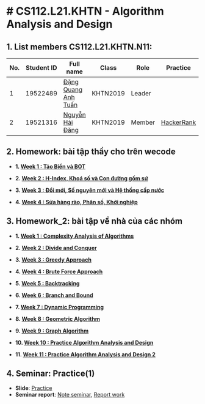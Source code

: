 # # CS112.L21.KHTN - Algorithm Analysis and Design
## 1. List members CS112.L21.KHTN.N11:
| No. | Student ID | Full name | Class | Role | Practice |
| --- | --- | --- | --- | --- | --- |
| 1 | 19522489 | [Đặng Quang Anh Tuấn](https://github.com/danganhtuan3738) | KHTN2019 | Leader |     |
| 2 | 19521316 | [Nguyễn Hải Đăng](https://github.com/bdts1547) | KHTN2019 | Member | [HackerRank](https://www.hackerrank.com/nguyendang1547?hr_r=1) |


## 2. Homework: bài tập thầy cho trên wecode
 - **1. [Week 1 : Tảo Biển và BOT](https://github.com/bdts1547/CS112.L21.KHTN_N11/tree/main/Homework/Week01)**
 
 - **2. [Week 2 : H-Index, Khoá số và Con đường gốm sứ](https://github.com/bdts1547/CS112.L21.KHTN_N11/tree/main/Homework/Week02)**
 
 - **3. [Week 3 : Đổi mới, Số nguyên mới và Hệ thống cấp nước](https://github.com/bdts1547/CS112.L21.KHTN_N11/tree/main/Homework/Week3)**
 
 - **4. [Week 4 : Sửa hàng rào, Phân số, Khởi nghiệp](https://github.com/bdts1547/CS112.L21.KHTN_N11/tree/main/Homework/Week4)**

## 3. Homework_2: bài tập về nhà của các nhóm
 - **1. [Week 1 : Complexity Analysis of Algorithms](https://github.com/bdts1547/CS112.L21.KHTN_N11/tree/main/Homework_2/Week01)**
 
 - **2. [Week 2 : Divide and Conquer](https://github.com/bdts1547/CS112.L21.KHTN_N11/tree/main/Homework_2/Week02)**
 
 - **3. [Week 3 : Greedy Approach](https://github.com/bdts1547/CS112.L21.KHTN_N11/tree/main/Homework_2/Week03)**
 
 - **4. [Week 4 : Brute Force Approach](https://github.com/bdts1547/CS112.L21.KHTN_N11/tree/main/Homework_2/Week04)**
 - **5. [Week 5 : Backtracking](https://github.com/bdts1547/CS112.L21.KHTN_N11/tree/main/Homework_2/Week05)**
 
 - **6. [Week 6 : Branch and Bound](https://github.com/bdts1547/CS112.L21.KHTN_N11/tree/main/Homework_2/Week06)**
 
 - **7. [Week 7 : Dynamic Programming](https://github.com/bdts1547/CS112.L21.KHTN_N11/tree/main/Homework_2/Week07)**
 
 - **8. [Week 8 : Geometric Algorithm](https://github.com/bdts1547/CS112.L21.KHTN_N11/tree/main/Homework_2/Week08)**
 - **9. [Week 9 : Graph Algorithm](https://github.com/bdts1547/CS112.L21.KHTN_N11/tree/main/Homework_2/Week09)**
 
 - **10. [Week 10 : Practice Algorithm Analysis and Design](https://github.com/bdts1547/CS112.L21.KHTN_N11/tree/main/Homework_2/Week10)**
 
 - **11. [Week 11 : Practice Algorithm Analysis and Design 2](https://github.com/bdts1547/CS112.L21.KHTN_N11/tree/main/Homework_2/Week11)**
 


## 4. Seminar: Practice(1)
- **Slide**: [Practice](https://github.com/bdts1547/CS112.L21.KHTN_N11/tree/main/Seminar/CS112.L21.KHTN_N11.pdf)
- **Seminar report**: [Note seminar](https://github.com/bdts1547/CS112.L21.KHTN_N11/tree/main/Seminar), [Report work](https://github.com/bdts1547/CS112.L21.KHTN_N11/tree/main/Seminar)
